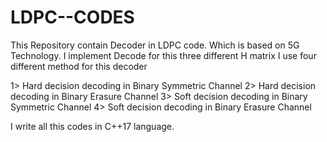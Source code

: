 # LDPC--CODES
This Repository contain Decoder in LDPC code.
Which is based on 5G Technology.
I implement Decode for this three different H matrix
I use four different method for this decoder


1> Hard decision decoding in Binary Symmetric Channel
2> Hard decision decoding in Binary Erasure  Channel
3> Soft decision decoding in Binary Symmetric Channel
4> Soft decision decoding in Binary Erasure  Channel


I write all this codes in C++17 language.
